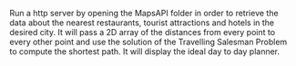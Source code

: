 Run a http server by opening the MapsAPI folder in order to retrieve the data about the nearest restaurants, tourist attractions and hotels in the desired city.
It will pass a 2D array of the distances from every point to every other point and use the solution of the Travelling Salesman Problem to compute the shortest path.
It will display the ideal day to day planner.
